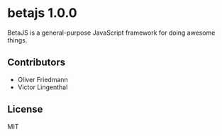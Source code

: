 # betajs 1.0.0

BetaJS is a general-purpose JavaScript framework for doing awesome things.


## Contributors

- Oliver Friedmann
- Victor Lingenthal


## License

MIT
